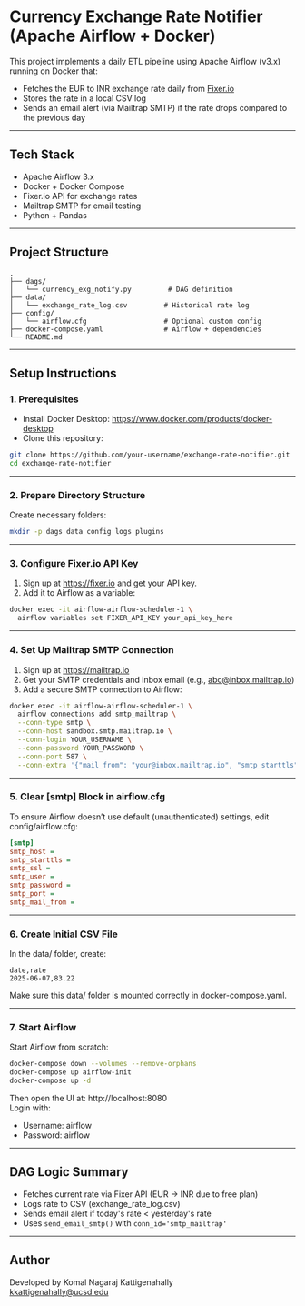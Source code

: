 # Currency Exchange Rate Notifier (Apache Airflow + Docker)

This project implements a daily ETL pipeline using Apache Airflow (v3.x) running on Docker that:

- Fetches the EUR to INR exchange rate daily from [Fixer.io](https://fixer.io)
- Stores the rate in a local CSV log
- Sends an email alert (via Mailtrap SMTP) if the rate drops compared to the previous day

---

## Tech Stack

- Apache Airflow 3.x
- Docker + Docker Compose
- Fixer.io API for exchange rates
- Mailtrap SMTP for email testing
- Python + Pandas

---

## Project Structure

```
.
├── dags/
│   └── currency_exg_notify.py         # DAG definition
├── data/
│   └── exchange_rate_log.csv         # Historical rate log
├── config/
│   └── airflow.cfg                   # Optional custom config
├── docker-compose.yaml               # Airflow + dependencies
└── README.md
```

---

## Setup Instructions

### 1. Prerequisites

- Install Docker Desktop: https://www.docker.com/products/docker-desktop
- Clone this repository:

```bash
git clone https://github.com/your-username/exchange-rate-notifier.git
cd exchange-rate-notifier
```

---

### 2. Prepare Directory Structure

Create necessary folders:

```bash
mkdir -p dags data config logs plugins
```

---

### 3. Configure Fixer.io API Key

1. Sign up at https://fixer.io and get your API key.
2. Add it to Airflow as a variable:

```bash
docker exec -it airflow-airflow-scheduler-1 \
  airflow variables set FIXER_API_KEY your_api_key_here
```

---

### 4. Set Up Mailtrap SMTP Connection

1. Sign up at https://mailtrap.io
2. Get your SMTP credentials and inbox email (e.g., abc@inbox.mailtrap.io)
3. Add a secure SMTP connection to Airflow:

```bash
docker exec -it airflow-airflow-scheduler-1 \
  airflow connections add smtp_mailtrap \
  --conn-type smtp \
  --conn-host sandbox.smtp.mailtrap.io \
  --conn-login YOUR_USERNAME \
  --conn-password YOUR_PASSWORD \
  --conn-port 587 \
  --conn-extra '{"mail_from": "your@inbox.mailtrap.io", "smtp_starttls": true, "smtp_ssl": false}'
```

---

### 5. Clear [smtp] Block in airflow.cfg

To ensure Airflow doesn’t use default (unauthenticated) settings, edit config/airflow.cfg:

```ini
[smtp]
smtp_host =
smtp_starttls =
smtp_ssl =
smtp_user =
smtp_password =
smtp_port =
smtp_mail_from =
```

---

### 6. Create Initial CSV File

In the data/ folder, create:

```csv
date,rate
2025-06-07,83.22
```

Make sure this data/ folder is mounted correctly in docker-compose.yaml.

---

### 7. Start Airflow

Start Airflow from scratch:

```bash
docker-compose down --volumes --remove-orphans
docker-compose up airflow-init
docker-compose up -d
```

Then open the UI at: http://localhost:8080  
Login with:
- Username: airflow
- Password: airflow

---


## DAG Logic Summary

- Fetches current rate via Fixer API (EUR → INR due to free plan)
- Logs rate to CSV (exchange_rate_log.csv)
- Sends email alert if today's rate < yesterday's rate
- Uses `send_email_smtp()` with `conn_id='smtp_mailtrap'`

---
## Author

Developed by Komal Nagaraj Kattigenahally  
kkattigenahally@ucsd.edu
